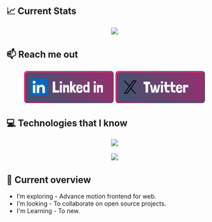 <a href="https://www.linkedin.com/in/promahbubul/">
    <img align="center" src="./banner.png" alt="">
</a>

## 📈 Current Stats

<p align="center"><img style="text-align: center;" src="https://github-readme-streak-stats.herokuapp.com?user=promahbubul&theme=gotham&hide_border=true&background=90%2C271A4A%2C140E2E" /></p>

## 📫 Reach me out

[<p align="center">
<img height="75" src="./linkedin-button.png">](https://www.linkedin.com/in/promahbubul/)
[<img height="75" src="./twitter-button.png">](https://twitter.com/promahbubul)

</p>


## 💻 Technologies that I know

<p align="center">
<img style="text-align: center; margin: auto; display: inline-block;"
    src="https://skillicons.dev/icons?i=react,bootstrap,express,tailwind,mongodb" /></p>

<p align="center"><img style="text-align: center; margin: auto; display: inline-block;"
        src="https://skillicons.dev/icons?i=typescript,nextjs,nodejs,js,html,css" /></p>

## :eyes: Current overview

- I’m exploring - Advance motion frontend for web. 
- I’m looking - To collaborate on open source projects. 
-  I'm Learning - To new. 
